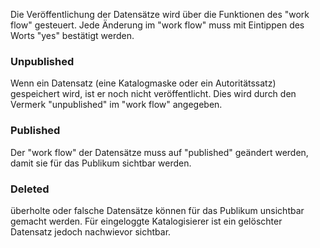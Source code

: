 Die Veröffentlichung der Datensätze wird über die Funktionen des "work flow" gesteuert. Jede Änderung im "work flow" muss mit Eintippen des Worts "yes" bestätigt werden.

### Unpublished

Wenn ein Datensatz (eine Katalogmaske oder ein Autoritätssatz) gespeichert wird, ist er noch nicht veröffentlicht. Dies wird durch den Vermerk "unpublished" im "work flow" angegeben.

### Published

Der "work flow" der Datensätze muss auf "published" geändert werden, damit sie für das Publikum sichtbar werden.

### Deleted

überholte oder falsche Datensätze können für das Publikum unsichtbar gemacht werden. Für eingeloggte Katalogisierer ist ein gelöschter Datensatz jedoch nachwievor sichtbar.